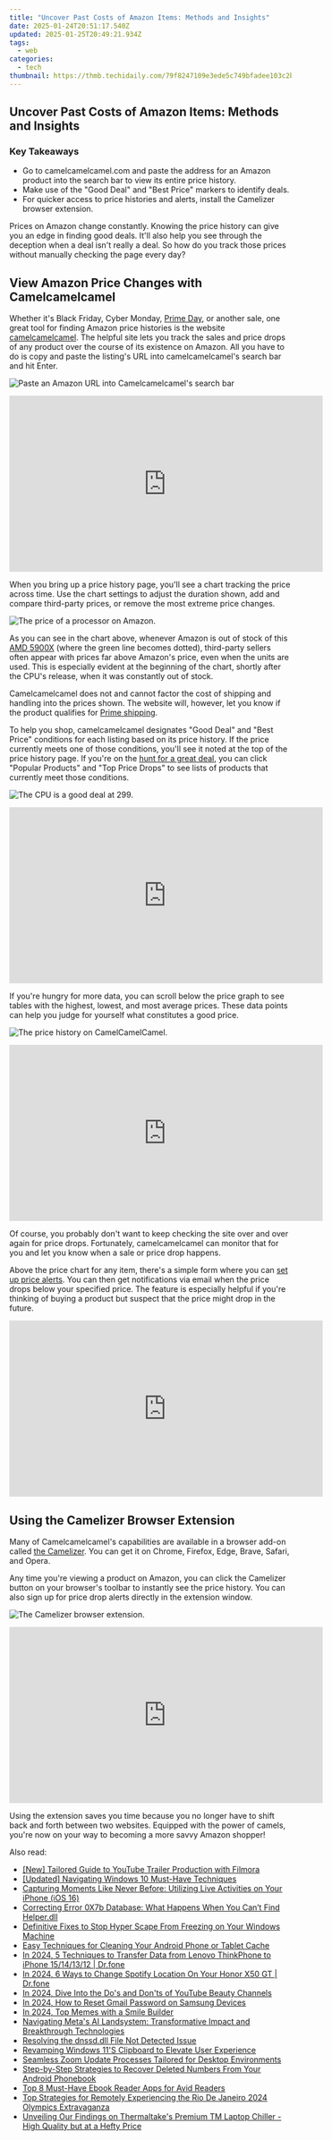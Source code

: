 ```yaml
---
title: "Uncover Past Costs of Amazon Items: Methods and Insights"
date: 2025-01-24T20:51:17.540Z
updated: 2025-01-25T20:49:21.934Z
tags:
  - web
categories:
  - tech
thumbnail: https://thmb.techidaily.com/79f8247109e3ede5c749bfadee103c2b769f1b6d964f687393a932568d85d036.jpg
---
```


## Uncover Past Costs of Amazon Items: Methods and Insights

### Key Takeaways

* Go to camelcamelcamel.com and paste the address for an Amazon product into the search bar to view its entire price history.
* Make use of the "Good Deal" and "Best Price" markers to identify deals.
* For quicker access to price histories and alerts, install the Camelizer browser extension.

 Prices on Amazon change constantly. Knowing the price history can give you an edge in finding good deals. It'll also help you see through the deception when a deal isn't really a deal. So how do you track those prices without manually checking the page every day?

##  View Amazon Price Changes with Camelcamelcamel

 Whether it's Black Friday, Cyber Monday, [Prime Day](https://unlock-android.techidaily.com/in-2024-still-using-pattern-locks-with-xiaomi-redmi-12-5g-tips-tricks-and-helpful-advice-by-drfone-android/), or another sale, one great tool for finding Amazon price histories is the website [camelcamelcamel](https://camelcamelcamel.com/). The helpful site lets you track the sales and price drops of any product over the course of its existence on Amazon. All you have to do is copy and paste the listing's URL into camelcamelcamel's search bar and hit Enter.

![Paste an Amazon URL into Camelcamelcamel's search bar](https://static1.howtogeekimages.com/wordpress/wp-content/uploads/2021/06/camelcamelcamel-website-searchbar.png) 

<!-- affiliate ads begin -->
<iframe width="560" height="315" src="https://www.youtube.com/embed/ZLb1ViO4WR8?si=g_aiHGNCd7eAvmDM" title="YouTube video player" frameborder="0" allow="accelerometer; autoplay; clipboard-write; encrypted-media; gyroscope; picture-in-picture; web-share" referrerpolicy="strict-origin-when-cross-origin" allowfullscreen></iframe>
<!-- affiliate ads end -->

 When you bring up a price history page, you'll see a chart tracking the price across time. Use the chart settings to adjust the duration shown, add and compare third-party prices, or remove the most extreme price changes.

![The price of a processor on Amazon.](https://static1.howtogeekimages.com/wordpress/wp-content/uploads/2023/11/2-replacement-image-chart-1.png) 

 As you can see in the chart above, whenever Amazon is out of stock of this [AMD 5900X](https://www.amazon.com/AMD-Ryzen-5900X-24-Thread-Processor/dp/B08164VTWH?tag=hotoge-20&ascsubtag=UUhtgUeUpU209616&asc%5Frefurl=https%3A%2F%2Fwww.howtogeek.com%2F734836%2Fhow-to-see-amazon-price-histories%2F&asc%5Fcampaign=Evergreen) (where the green line becomes dotted), third-party sellers often appear with prices far above Amazon's price, even when the units are used. This is especially evident at the beginning of the chart, shortly after the CPU's release, when it was constantly out of stock.

 Camelcamelcamel does not and cannot factor the cost of shipping and handling into the prices shown. The website will, however, let you know if the product qualifies for [Prime shipping](https://tech-recovery.techidaily.com/deactivating-your-androids-facebook-feature-easy-instructions-inside/).

 To help you shop, camelcamelcamel designates "Good Deal" and "Best Price" conditions for each listing based on its price history. If the price currently meets one of those conditions, you'll see it noted at the top of the price history page. If you're on the [hunt for a great deal](https://desktop-recording.techidaily.com/updated-virtual-meetups-made-simple-setting-up-video-calls-with-whatsapp-on-your-laptop/), you can click "Popular Products" and "Top Price Drops" to see lists of products that currently meet those conditions.

![The CPU is a good deal at 299.](https://static1.howtogeekimages.com/wordpress/wp-content/uploads/2023/11/3-good-deal.png) 

<!-- affiliate ads begin -->
<iframe width="560" height="315" src="https://www.youtube.com/embed/Xa2_mFu-obA?si=_xDGF1pv-dnuaDOr" title="YouTube video player" frameborder="0" allow="accelerometer; autoplay; clipboard-write; encrypted-media; gyroscope; picture-in-picture; web-share" referrerpolicy="strict-origin-when-cross-origin" allowfullscreen></iframe>
<!-- affiliate ads end -->

 If you're hungry for more data, you can scroll below the price graph to see tables with the highest, lowest, and most average prices. These data points can help you judge for yourself what constitutes a good price.

![The price history on CamelCamelCamel.](https://static1.howtogeekimages.com/wordpress/wp-content/uploads/2023/11/price-breakdown.png) 

<!-- affiliate ads begin -->
<iframe width="560" height="315" src="https://www.youtube.com/embed/465CTOm8om0?si=63RxowNMCFA4fPUa" title="YouTube video player" frameborder="0" allow="accelerometer; autoplay; clipboard-write; encrypted-media; gyroscope; picture-in-picture; web-share" referrerpolicy="strict-origin-when-cross-origin" allowfullscreen></iframe>
<!-- affiliate ads end -->

 Of course, you probably don't want to keep checking the site over and over again for price drops. Fortunately, camelcamelcamel can monitor that for you and let you know when a sale or price drop happens.

 Above the price chart for any item, there's a simple form where you can [set up price alerts](https://android-location-track.techidaily.com/how-to-track-vivo-x100-pro-location-by-number-drfone-by-drfone-virtual-android/). You can then get notifications via email when the price drops below your specified price. The feature is especially helpful if you're thinking of buying a product but suspect that the price might drop in the future.

<!-- affiliate ads begin -->
<iframe width="560" height="315" src="https://www.youtube.com/embed/RhLjZsruC9M?si=-861oUSfrUde2Ykt" title="YouTube video player" frameborder="0" allow="accelerometer; autoplay; clipboard-write; encrypted-media; gyroscope; picture-in-picture; web-share" referrerpolicy="strict-origin-when-cross-origin" allowfullscreen></iframe>
<!-- affiliate ads end -->

##  Using the Camelizer Browser Extension

 Many of Camelcamelcamel's capabilities are available in a browser add-on called [the Camelizer](https://camelcamelcamel.com/camelizer). You can get it on Chrome, Firefox, Edge, Brave, Safari, and Opera.

 Any time you're viewing a product on Amazon, you can click the Camelizer button on your browser's toolbar to instantly see the price history. You can also sign up for price drop alerts directly in the extension window.

![The Camelizer browser extension.](https://static1.howtogeekimages.com/wordpress/wp-content/uploads/2023/11/price-in-camelizer.png) 

<!-- affiliate ads begin -->
<iframe width="560" height="315" src="https://www.youtube.com/embed/_1g4U13PBk0?si=xJLJtlc4hKBTBH8M" title="YouTube video player" frameborder="0" allow="accelerometer; autoplay; clipboard-write; encrypted-media; gyroscope; picture-in-picture; web-share" referrerpolicy="strict-origin-when-cross-origin" allowfullscreen></iframe>
<!-- affiliate ads end -->

 Using the extension saves you time because you no longer have to shift back and forth between two websites. Equipped with the power of camels, you're now on your way to becoming a more savvy Amazon shopper!

<ins class="adsbygoogle"
     style="display:block"
     data-ad-format="autorelaxed"
     data-ad-client="ca-pub-7571918770474297"
     data-ad-slot="1223367746"></ins>

<ins class="adsbygoogle"
     style="display:block"
     data-ad-client="ca-pub-7571918770474297"
     data-ad-slot="8358498916"
     data-ad-format="auto"
     data-full-width-responsive="true"></ins>

<span class="atpl-alsoreadstyle">Also read:</span>
<div><ul>
<li><a href="https://youtube-web.techidaily.com/ailored-guide-to-youtube-trailer-production-with-filmora/"><u>[New] Tailored Guide to YouTube Trailer Production with Filmora</u></a></li>
<li><a href="https://extra-approaches.techidaily.com/updated-navigating-windows-10-must-have-techniques/"><u>[Updated] Navigating Windows 10 Must-Have Techniques</u></a></li>
<li><a href="https://techtrends.techidaily.com/capturing-moments-like-never-before-utilizing-live-activities-on-your-iphone-ios-16/"><u>Capturing Moments Like Never Before: Utilizing Live Activities on Your iPhone (iOS 16)</u></a></li>
<li><a href="https://techtrends.techidaily.com/correcting-error-0x7b-database-what-happens-when-you-cant-find-helperdll/"><u>Correcting Error 0X7b Database: What Happens When You Can’t Find Helper.dll</u></a></li>
<li><a href="https://extra-support.techidaily.com/definitive-fixes-to-stop-hyper-scape-from-freezing-on-your-windows-machine/"><u>Definitive Fixes to Stop Hyper Scape From Freezing on Your Windows Machine</u></a></li>
<li><a href="https://techtrends.techidaily.com/easy-techniques-for-cleaning-your-android-phone-or-tablet-cache/"><u>Easy Techniques for Cleaning Your Android Phone or Tablet Cache</u></a></li>
<li><a href="https://android-transfer.techidaily.com/in-2024-5-techniques-to-transfer-data-from-lenovo-thinkphone-to-iphone-15141312-drfone-by-drfone-transfer-from-android-transfer-from-android/"><u>In 2024, 5 Techniques to Transfer Data from Lenovo ThinkPhone to iPhone 15/14/13/12 | Dr.fone</u></a></li>
<li><a href="https://change-location.techidaily.com/in-2024-6-ways-to-change-spotify-location-on-your-honor-x50-gt-drfone-by-drfone-virtual-android/"><u>In 2024, 6 Ways to Change Spotify Location On Your Honor X50 GT | Dr.fone</u></a></li>
<li><a href="https://youtube-videos.techidaily.com/in-2024-dive-into-the-dos-and-donts-of-youtube-beauty-channels/"><u>In 2024, Dive Into the Do's and Don'ts of YouTube Beauty Channels</u></a></li>
<li><a href="https://android-unlock.techidaily.com/in-2024-how-to-reset-gmail-password-on-samsung-devices-by-drfone-android/"><u>In 2024, How to Reset Gmail Password on Samsung Devices</u></a></li>
<li><a href="https://article-files.techidaily.com/in-2024-top-memes-with-a-smile-builder/"><u>In 2024, Top Memes with a Smile Builder</u></a></li>
<li><a href="https://techtrends.techidaily.com/navigating-metas-ai-landsystem-transformative-impact-and-breakthrough-technologies/"><u>Navigating Meta's AI Landsystem: Transformative Impact and Breakthrough Technologies</u></a></li>
<li><a href="https://techtrends.techidaily.com/resolving-the-dnssddll-file-not-detected-issue/"><u>Resolving the dnssd.dll File Not Detected Issue</u></a></li>
<li><a href="https://win11-tips.techidaily.com/revamping-windows-11s-clipboard-to-elevate-user-experience/"><u>Revamping Windows 11'S Clipboard to Elevate User Experience</u></a></li>
<li><a href="https://techtrends.techidaily.com/seamless-zoom-update-processes-tailored-for-desktop-environments/"><u>Seamless Zoom Update Processes Tailored for Desktop Environments</u></a></li>
<li><a href="https://techtrends.techidaily.com/step-by-step-strategies-to-recover-deleted-numbers-from-your-android-phonebook/"><u>Step-by-Step Strategies to Recover Deleted Numbers From Your Android Phonebook</u></a></li>
<li><a href="https://techtrends.techidaily.com/top-8-must-have-ebook-reader-apps-for-avid-readers/"><u>Top 8 Must-Have Ebook Reader Apps for Avid Readers</u></a></li>
<li><a href="https://techtrends.techidaily.com/top-strategies-for-remotely-experiencing-the-rio-de-janeiro-2024-olympics-extravaganza/"><u>Top Strategies for Remotely Experiencing the Rio De Janeiro 2024 Olympics Extravaganza</u></a></li>
<li><a href="https://buynow-tips.techidaily.com/unveiling-our-findings-on-thermaltakes-premium-tm-laptop-chiller-high-quality-but-at-a-hefty-price/"><u>Unveiling Our Findings on Thermaltake's Premium TM Laptop Chiller - High Quality but at a Hefty Price</u></a></li>
</ul></div>

